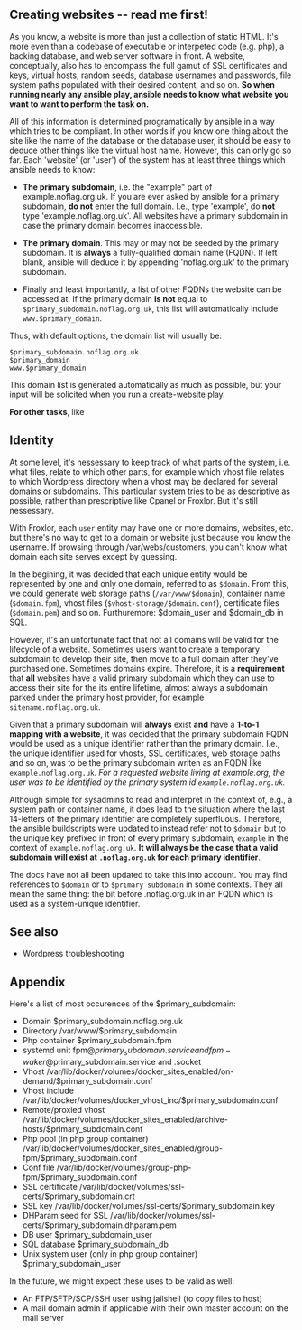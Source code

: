 ## Creating websites -- read me first!

As you know, a website is more than just a collection of static HTML. It's more even than a codebase of executable or interpeted code (e.g. php), a backing database, and web server software in front. A website, conceptually, also has to encompass the full gamut of SSL certificates and keys, virtual hosts, random seeds, database usernames and passwords, file system paths populated with their desired content, and so on. **So when running nearly any ansible play, ansible needs to know what website you want to want to perform the task on.**

All of this information is determined programatically by ansible in a way which tries to be compliant. In other words if you know one thing about the site like the name of the database or the database user, it should be easy to deduce other things like the virtual host name. However, this can only go so far. Each 'website' (or 'user') of the system has at least three things which ansible needs to know:

* **The primary subdomain**, i.e. the "example" part of example.noflag.org.uk. If you are ever asked by ansible for a primary subdomain, **do not** enter the full domain. I.e., type 'example', do **not** type 'example.noflag.org.uk'. All websites have a primary subdomain in case the primary domain becomes inaccessible.

* **The primary domain**. This may or may not be seeded by the primary subdomain. It is **always** a fully-qualified domain name (FQDN). If left blank, ansible will deduce it by appending 'noflag.org.uk' to the primary subdomain.

* Finally and least importantly, a list of other FQDNs the website can be accessed at. If the primary domain **is not** equal to  `$primary_subdomain.noflag.org.uk`, this list will automatically include `www.$primary_domain`.

Thus, with default options, the domain list will usually be:

    $primary_subdomain.noflag.org.uk
    $primary_domain
    www.$primary_domain

This domain list is generated automatically as much as possible, but your input will be solicited when you run a create-website play.

**For other tasks**, like 

## Identity

At some level, it's nessessary to keep track of what parts of the system, i.e. what files, relate to which other parts, for example which vhost file relates to which Wordpress directory when a vhost may be declared for several domains or subdomains. This particular system tries to be as descriptive as possible, rather than prescriptive like Cpanel or Froxlor. But it's still nessessary. 

With Froxlor, each `user` entity may have one or more domains, websites, etc. but there's no way to get to a domain or website just because you know the username. If browsing through /var/webs/customers, you can't know what domain each site serves except by guessing.

In the begining, it was decided that each unique entity would be represented by one and only one domain, referred to as `$domain`. From this, we could generate web storage paths (`/var/www/$domain`), container name (`$domain.fpm`), vhost files (`$vhost-storage/$domain.conf`), certificate files (`$domain.pem`) and so on. Furthuremore: $domain_user and $domain_db in SQL.

However, it's an unfortunate fact that not all domains will be valid for the lifecycle of a website. Sometimes users want to create a temporary subdomain to develop their site, then move to a full domain after they've purchased one. Sometimes domains expire. Therefore, it is a **requirement** that **all** websites have a valid primary subdomain which they can use to access their site for the its entire lifetime, almost always a subdomain parked under the primary host provider, for example `sitename.noflag.org.uk`.

Given that a primary subdomain will **always** exist **and** have a **1-to-1 mapping with a website**, it was decided that the primary subdomain FQDN would be used as a unique identifier rather than the primary domain. I.e., the unique identifier used for vhosts, SSL certificates, web storage paths and so on, was to be the primary subdomain writen as an FQDN like `example.noflag.org.uk`. *For a requested website living at example.org, the user was to be identified by the primary system id `example.noflag.org.uk`.*

Although simple for sysadmins to read and interpret in the context of, e.g., a system path or container name, it does lead to the situation where the last 14-letters of the primary identifier are completely superfluous. Therefore, the ansible buildscripts were updated to instead refer not to `$domain` but to the unique key prefixed in front of every primary subdomain, `example` in the context of `example.noflag.org.uk`. **It will always be the case that a valid subdomain will exist at `.noflag.org.uk` for each primary identifier**.

The docs have not all been updated to take this into account. You may find references to `$domain` or to `$primary subdomain` in some contexts. They all mean the same thing: the bit before .noflag.org.uk in an FQDN which is used as a system-unique identifier.

## See also

* Wordpress troubleshooting

## Appendix

Here's a list of most occurences of the $primary_subdomain:

* Domain $primary_subdomain.noflag.org.uk
* Directory /var/www/$primary_subdomain
* Php container $primary_subdomain.fpm
* systemd unit fpm@$primary_subdomain.service and fpm-waker@$primary_subdomain.service and .socket
* Vhost /var/lib/docker/volumes/docker_sites_enabled/on-demand/$primary_subdomain.conf
* Vhost include /var/lib/docker/volumes/docker_vhost_inc/$primary_subdomain.conf
* Remote/proxied vhost /var/lib/docker/volumes/docker_sites_enabled/archive-hosts/$primary_subdomain.conf
* Php pool (in php group container) /var/lib/docker/volumes/docker_sites_enabled/group-fpm/$primary_subdomain.conf
* Conf file /var/lib/docker/volumes/group-php-fpm/$primary_subdomain.conf
* SSL certificate /var/lib/docker/volumes/ssl-certs/$primary_subdomain.crt
* SSL key /var/lib/docker/volumes/ssl-certs/$primary_subdomain.key
* DHParam seed for SSL /var/lib/docker/volumes/ssl-certs/$primary_subdomain.dhparam.pem
* DB user $primary_subdomain_user
* SQL database $primary_subdomain_db
* Unix system user (only in php group container) $primary_subdomain_user

In the future, we might expect these uses to be valid as well:

* An FTP/SFTP/SCP/SSH user using jailshell (to copy files to host)
* A mail domain admin if applicable with their own master account on the mail server